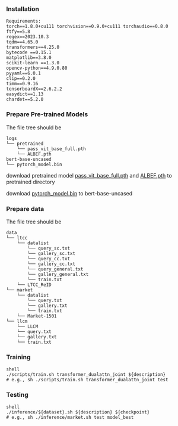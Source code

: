### Installation
```
Requirements:
torch==1.8.0+cu111 torchvision==0.9.0+cu111 torchaudio==0.8.0
ftfy==5.8
regex==2023.10.3 
tqdm==4.65.0
transformers==4.25.0
bytecode ==0.15.1
matplotlib==3.8.0
scikit-learn ==1.3.0
opencv-python==4.9.0.80
pyyaml==6.0.1
clip==0.2.0
timm==0.9.16
tensorboardX==2.6.2.2
easydict==1.13
chardet==5.2.0
```

### Prepare Pre-trained Models
The file tree should be
```
logs
└── pretrained
    └── pass_vit_base_full.pth
    └── ALBEF.pth
bert-base-uncased
└── pytorch_model.bin
```

download pretrained model [pass_vit_base_full.pth](https://drive.google.com/file/d/1sZUrabY6Lke-BJoxOEviX5ALJ017x4Ft/view) and [ALBEF.pth](https://storage.googleapis.com/sfr-pcl-data-research/ALBEF/ALBEF.pth) to pretrained directory

download [pytorch_model.bin](https://huggingface.co/google-bert/bert-base-uncased/blob/main/pytorch_model.bin) to bert-base-uncased

### Prepare data
The file tree should be
```
data
└── ltcc
    └── datalist
        └── query_sc.txt
        └── gallery_sc.txt
        └── query_cc.txt
        └── gallery_cc.txt
        └── query_general.txt
        └── gallery_general.txt
        └── train.txt
    └── LTCC_ReID
└── market
    └── datalist
        └── query.txt
        └── gallery.txt
        └── train.txt
    └── Market-1501
└── llcm
    └── LLCM
    └── query.txt
    └── gallery.txt
    └── train.txt
```

### Training

```
shell
./scripts/train.sh transformer_dualattn_joint ${description}
# e.g., sh ./scripts/train.sh transformer_dualattn_joint test
```


### Testing

```
shell
./inference/${dataset}.sh ${description} ${checkpoint}
# e.g., sh ./inference/market.sh test model_best
```
